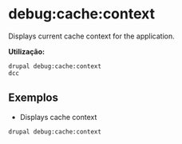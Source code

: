 # debug:cache:context
Displays current cache context for the application.

**Utilização:**
```
drupal debug:cache:context
dcc
```

## Exemplos
* Displays cache context
```
drupal debug:cache:context
```
